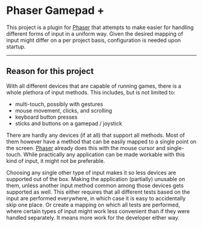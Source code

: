 # Phaser Gamepad +
This project is a plugin for [Phaser](https://phaser.io) that attempts to make easier for handling different forms of input in a uniform way. Given the desired mapping of input might differ on a per project basis, configuration is needed upon startup.

---

## Reason for this project
With all different devices that are capable of running games, there is a whole plethora of input methods. This includes, but is not limited to: 
- multi-touch, possibly with gestures
- mouse movement, clicks, and scrolling
- keyboard button presses
- sticks and buttons on a gamepad / joystick

There are hardly any devices (if at all) that support all methods. Most of them however have a method that can be easily mapped to a single point on the screen. [Phaser](https://phaser.io/) already does this with the mouse cursor and single-touch. While practically any application can be made workable with this kind of input, it might not be preferable. 

Choosing any single other type of input makes it so less devices are supported out of the box. Making the application (partially) unusable on them, unless another input method common among those devices gets supported as well. This either requires that all different tests based on the input are performed everywhere, in which case it is easy to accidentally skip one place. Or create a mapping on which all tests are performed, where certain types of input might work less convenient than if they were handled separately. It means more work for the developer either way. 
